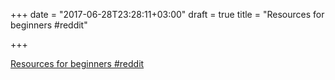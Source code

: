 +++
date = "2017-06-28T23:28:11+03:00"
draft = true
title = "Resources for beginners  #reddit"

+++

<p><a href="https://t.co/EhH1koBlzm">Resources for beginners  #reddit</a></p>